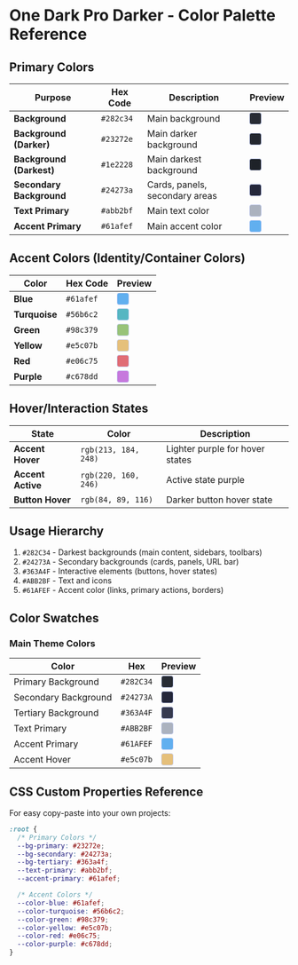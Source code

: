 # One Dark Pro Darker - Color Palette Reference

## Primary Colors

| Purpose                  | Hex Code  | Description                    | Preview                                                                                                                  |
| ------------------------ | --------- | ------------------------------ | ------------------------------------------------------------------------------------------------------------------------ |
| **Background**           | `#282c34` | Main background                | <div style="width: 20px; height: 20px; background-color: #282c34; border: 1px solid #cad3f5; border-radius: 4px;"></div> |
| **Background (Darker)**  | `#23272e` | Main darker background         | <div style="width: 20px; height: 20px; background-color: #23272e; border: 1px solid #cad3f5; border-radius: 4px;"></div> |
| **Background (Darkest)** | `#1e2228` | Main darkest background        | <div style="width: 20px; height: 20px; background-color: #1e2228; border: 1px solid #cad3f5; border-radius: 4px;"></div> |
| **Secondary Background** | `#24273a` | Cards, panels, secondary areas | <div style="width: 20px; height: 20px; background-color: #24273a; border: 1px solid #cad3f5; border-radius: 4px;"></div> |
| **Text Primary**         | `#abb2bf` | Main text color                | <div style="width: 20px; height: 20px; background-color: #abb2bf; border: 1px solid #cad3f5; border-radius: 4px;"></div> |
| **Accent Primary**       | `#61afef` | Main accent color              | <div style="width: 20px; height: 20px; background-color: #61afef; border: 1px solid #cad3f5; border-radius: 4px;"></div> |

## Accent Colors (Identity/Container Colors)

| Color         | Hex Code  | Preview                                                                                                                  |
| ------------- | --------- | ------------------------------------------------------------------------------------------------------------------------ |
| **Blue**      | `#61afef` | <div style="width: 20px; height: 20px; background-color: #61afef; border: 1px solid #cad3f5; border-radius: 4px;"></div> |
| **Turquoise** | `#56b6c2` | <div style="width: 20px; height: 20px; background-color: #56b6c2; border: 1px solid #cad3f5; border-radius: 4px;"></div> |
| **Green**     | `#98c379` | <div style="width: 20px; height: 20px; background-color: #98c379; border: 1px solid #cad3f5; border-radius: 4px;"></div> |
| **Yellow**    | `#e5c07b` | <div style="width: 20px; height: 20px; background-color: #e5c07b; border: 1px solid #cad3f5; border-radius: 4px;"></div> |
| **Red**       | `#e06c75` | <div style="width: 20px; height: 20px; background-color: #e06c75; border: 1px solid #cad3f5; border-radius: 4px;"></div> |
| **Purple**    | `#c678dd` | <div style="width: 20px; height: 20px; background-color: #c678dd; border: 1px solid #cad3f5; border-radius: 4px;"></div> |

## Hover/Interaction States

| State             | Color                | Description                     |
| ----------------- | -------------------- | ------------------------------- |
| **Accent Hover**  | `rgb(213, 184, 248)` | Lighter purple for hover states |
| **Accent Active** | `rgb(220, 160, 246)` | Active state purple             |
| **Button Hover**  | `rgb(84, 89, 116)`   | Darker button hover state       |

## Usage Hierarchy

1. `#282C34` - Darkest backgrounds (main content, sidebars, toolbars)
2. `#24273A` - Secondary backgrounds (cards, panels, URL bar)
3. `#363A4F` - Interactive elements (buttons, hover states)
4. `#ABB2BF` - Text and icons
5. `#61AFEF` - Accent color (links, primary actions, borders)

## Color Swatches

### Main Theme Colors

| Color                | Hex       | Preview                                                                                                                  |
| -------------------- | --------- | ------------------------------------------------------------------------------------------------------------------------ |
| Primary Background   | `#282C34` | <div style="width: 20px; height: 20px; background-color: #282c34; border: 1px solid #cad3f5; border-radius: 4px;"></div> |
| Secondary Background | `#24273A` | <div style="width: 20px; height: 20px; background-color: #24273a; border: 1px solid #cad3f5; border-radius: 4px;"></div> |
| Tertiary Background  | `#363A4F` | <div style="width: 20px; height: 20px; background-color: #363a4f; border: 1px solid #cad3f5; border-radius: 4px;"></div> |
| Text Primary         | `#ABB2BF` | <div style="width: 20px; height: 20px; background-color: #abb2bf; border: 1px solid #cad3f5; border-radius: 4px;"></div> |
| Accent Primary       | `#61AFEF` | <div style="width: 20px; height: 20px; background-color: #61afef; border: 1px solid #cad3f5; border-radius: 4px;"></div> |
| Accent Hover         | `#e5c07b` | <div style="width: 20px; height: 20px; background-color: #e5c07b; border: 1px solid #cad3f5; border-radius: 4px;"></div> |

## CSS Custom Properties Reference

For easy copy-paste into your own projects:

```css
:root {
  /* Primary Colors */
  --bg-primary: #23272e;
  --bg-secondary: #24273a;
  --bg-tertiary: #363a4f;
  --text-primary: #abb2bf;
  --accent-primary: #61afef;

  /* Accent Colors */
  --color-blue: #61afef;
  --color-turquoise: #56b6c2;
  --color-green: #98c379;
  --color-yellow: #e5c07b;
  --color-red: #e06c75;
  --color-purple: #c678dd;
}
```
